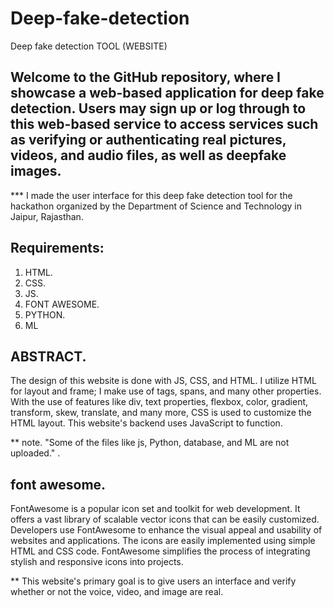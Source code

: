 # Deep-fake-detection
Deep fake detection TOOL (WEBSITE)

##  Welcome to the GitHub repository, where I showcase a web-based application for deep fake detection. Users may sign up or log through to this web-based service to access services such as verifying or authenticating real pictures, videos, and audio files, as well as deepfake images.

*** I made the user interface for this deep fake detection tool for the hackathon organized by the Department of Science and Technology in Jaipur, Rajasthan.
## Requirements:
1. HTML.
2. CSS.
3. JS.
4. FONT AWESOME.
5. PYTHON.
6. ML

## ABSTRACT.
The design of this website is done with JS, CSS, and HTML. I utilize HTML for layout and frame; I make use of tags, spans, and many other properties. With the use of features like div, text properties, flexbox, color, gradient, transform, skew, translate, and many more, CSS is used to customize the HTML layout. This website's backend uses JavaScript to function.

** note. "Some of the files like js, Python, database, and ML are not uploaded." .

## font awesome.
FontAwesome is a popular icon set and toolkit for web development.
It offers a vast library of scalable vector icons that can be easily customized.
Developers use FontAwesome to enhance the visual appeal and usability of websites and applications.
The icons are easily implemented using simple HTML and CSS code.
FontAwesome simplifies the process of integrating stylish and responsive icons into projects.

** This website's primary goal is to give users an interface and verify whether or not the voice, video, and image are real.
